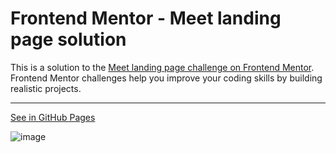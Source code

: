 # Frontend Mentor - Meet landing page solution

This is a solution to the [Meet landing page challenge on Frontend Mentor](https://www.frontendmentor.io/challenges/meet-landing-page-rbTDS6OUR). Frontend Mentor challenges help you improve your coding skills by building realistic projects.

---

[See in GitHub Pages](https://otf31.github.io/meet-landing-page/)

![image](https://github.com/OTF31/meet-landing-page/assets/75378049/9eeb334c-69bd-4567-b9ab-9d519cfd52ea)
